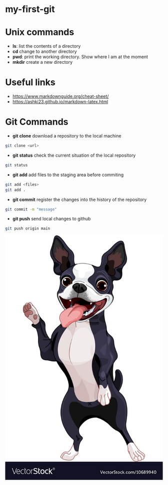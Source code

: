 # my-first-git

# Unix commands
- **ls**: list the contents of a directory
- **cd** change to another directory
- **pwd**: print the working directory. Show where I am at the 
moment
- **mkdir** create a new directory

# Useful links
- https://www.markdownguide.org/cheat-sheet/
- https://ashki23.github.io/markdown-latex.html

# Git Commands
- **git clone** download a repository to the local machine
```bash
git clone <url>
```
- **git status** check the current situation of the local repository 
```bash 
git status 
```
- **git add** add files to the staging area before commiting
```bash
git add <files>
git add .
```
- **git commit** register the changes into the history of the repository
```bash
git commit -m "message"
```
- **git push** send local changes to github
```bash
git push origin main 
```
![Boston image](boston-terrier-standing-vector-10689940.jpg)


